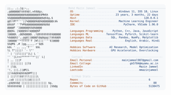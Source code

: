 <picture>
  <source srcset="https://raw.githubusercontent.com/mmazinjameel/mmazinjameel/main/dark_mode.svg?v=1740658672" media="(prefers-color-scheme: dark)">
  <img src="https://raw.githubusercontent.com/mmazinjameel/mmazinjameel/main/light_mode.svg?v=1740658672">
</picture>
